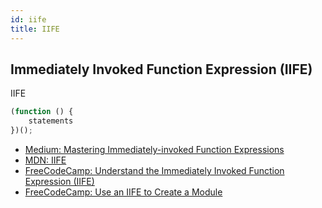 ```yaml
---
id: iife
title: IIFE
---
```


## Immediately Invoked Function Expression (IIFE)

IIFE

```js
(function () {
    statements
})();
```


- [Medium: Mastering Immediately-invoked Function Expressions](https://medium.com/@vvkchandra/essential-javascript-mastering-immediately-invoked-function-expressions-67791338ddc6)
- [MDN: IIFE](https://developer.mozilla.org/en-US/docs/Glossary/IIFE)
- [FreeCodeCamp: Understand the Immediately Invoked Function Expression (IIFE)](https://learn.freecodecamp.org/javascript-algorithms-and-data-structures/object-oriented-programming/understand-the-immediately-invoked-function-expression-iife)
- [FreeCodeCamp: Use an IIFE to Create a Module](https://learn.freecodecamp.org/javascript-algorithms-and-data-structures/object-oriented-programming/use-an-iife-to-create-a-module)
